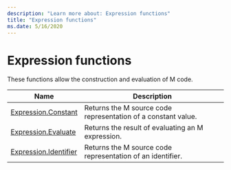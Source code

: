```yaml
---
description: "Learn more about: Expression functions"
title: "Expression functions"
ms.date: 5/16/2020
---
```

# Expression functions

These functions allow the construction and evaluation of M code.

|Name|Description|
|------------|---------------|
|[Expression.Constant](expression-constant.md)|Returns the M source code representation of a constant value.|
|[Expression.Evaluate](expression-evaluate.md)|Returns the result of evaluating an M expression.|
|[Expression.Identifier](expression-identifier.md)|Returns the M source code representation of an identifier.|
